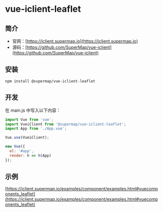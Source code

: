 # vue-iclient-leaflet

## 简介
* 官网：[https://iclient.supermap.io](https://iclient.supermap.io)
* 源码：[https://github.com/SuperMap/vue-iclient](https://github.com/SuperMap/vue-iclient)

## 安装

```
npm install @supermap/vue-iclient-leaflet
```

## 开发

在 main.js 中写入以下内容：

```js
import Vue from 'vue';
import VueiClient from '@supermap/vue-iclient-leaflet';
import App from './App.vue';

Vue.use(VueiClient);

new Vue({
  el: '#app',
  render: h => h(App)
});
```

## 示例
 [https://iclient.supermap.io/examples/component/examples.html#vuecomponents_leaflet](https://iclient.supermap.io/examples/component/examples.html#vuecomponents_leaflet)